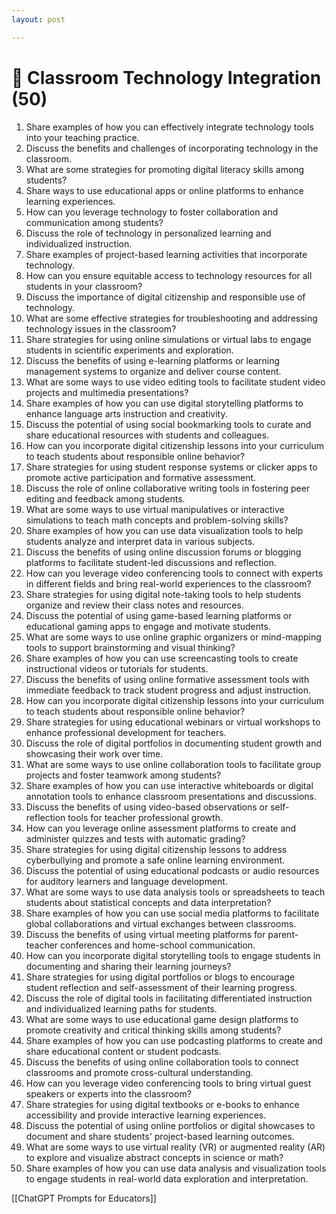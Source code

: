 ```yaml
---
layout: post

---
```

# 📲 Classroom Technology Integration (50)

1. Share examples of how you can effectively integrate technology tools into your teaching practice.
2. Discuss the benefits and challenges of incorporating technology in the classroom.
3. What are some strategies for promoting digital literacy skills among students?
4. Share ways to use educational apps or online platforms to enhance learning experiences.
5. How can you leverage technology to foster collaboration and communication among students?
6. Discuss the role of technology in personalized learning and individualized instruction.
7. Share examples of project-based learning activities that incorporate technology.
8. How can you ensure equitable access to technology resources for all students in your classroom?
9. Discuss the importance of digital citizenship and responsible use of technology.
10. What are some effective strategies for troubleshooting and addressing technology issues in the classroom?
11. Share strategies for using online simulations or virtual labs to engage students in scientific experiments and exploration.
12. Discuss the benefits of using e-learning platforms or learning management systems to organize and deliver course content.
13. What are some ways to use video editing tools to facilitate student video projects and multimedia presentations?
14. Share examples of how you can use digital storytelling platforms to enhance language arts instruction and creativity.
15. Discuss the potential of using social bookmarking tools to curate and share educational resources with students and colleagues.
16. How can you incorporate digital citizenship lessons into your curriculum to teach students about responsible online behavior?
17. Share strategies for using student response systems or clicker apps to promote active participation and formative assessment.
18. Discuss the role of online collaborative writing tools in fostering peer editing and feedback among students.
19. What are some ways to use virtual manipulatives or interactive simulations to teach math concepts and problem-solving skills?
20. Share examples of how you can use data visualization tools to help students analyze and interpret data in various subjects.
21. Discuss the benefits of using online discussion forums or blogging platforms to facilitate student-led discussions and reflection.
22. How can you leverage video conferencing tools to connect with experts in different fields and bring real-world experiences to the classroom?
23. Share strategies for using digital note-taking tools to help students organize and review their class notes and resources.
24. Discuss the potential of using game-based learning platforms or educational gaming apps to engage and motivate students.
25. What are some ways to use online graphic organizers or mind-mapping tools to support brainstorming and visual thinking?
26. Share examples of how you can use screencasting tools to create instructional videos or tutorials for students.
27. Discuss the benefits of using online formative assessment tools with immediate feedback to track student progress and adjust instruction.
28. How can you incorporate digital citizenship lessons into your curriculum to teach students about responsible online behavior?
29. Share strategies for using educational webinars or virtual workshops to enhance professional development for teachers.
30. Discuss the role of digital portfolios in documenting student growth and showcasing their work over time.
31. What are some ways to use online collaboration tools to facilitate group projects and foster teamwork among students?
32. Share examples of how you can use interactive whiteboards or digital annotation tools to enhance classroom presentations and discussions.
33. Discuss the benefits of using video-based observations or self-reflection tools for teacher professional growth.
34. How can you leverage online assessment platforms to create and administer quizzes and tests with automatic grading?
35. Share strategies for using digital citizenship lessons to address cyberbullying and promote a safe online learning environment.
36. Discuss the potential of using educational podcasts or audio resources for auditory learners and language development.
37. What are some ways to use data analysis tools or spreadsheets to teach students about statistical concepts and data interpretation?
38. Share examples of how you can use social media platforms to facilitate global collaborations and virtual exchanges between classrooms.
39. Discuss the benefits of using virtual meeting platforms for parent-teacher conferences and home-school communication.
40. How can you incorporate digital storytelling tools to engage students in documenting and sharing their learning journeys?
41. Share strategies for using digital portfolios or blogs to encourage student reflection and self-assessment of their learning progress.
42. Discuss the role of digital tools in facilitating differentiated instruction and individualized learning paths for students.
43. What are some ways to use educational game design platforms to promote creativity and critical thinking skills among students?
44. Share examples of how you can use podcasting platforms to create and share educational content or student podcasts.
45. Discuss the benefits of using online collaboration tools to connect classrooms and promote cross-cultural understanding.
46. How can you leverage video conferencing tools to bring virtual guest speakers or experts into the classroom?
47. Share strategies for using digital textbooks or e-books to enhance accessibility and provide interactive learning experiences.
48. Discuss the potential of using online portfolios or digital showcases to document and share students' project-based learning outcomes.
49. What are some ways to use virtual reality (VR) or augmented reality (AR) to explore and visualize abstract concepts in science or math?
50. Share examples of how you can use data analysis and visualization tools to engage students in real-world data exploration and interpretation.


[[ChatGPT Prompts for Educators]]
